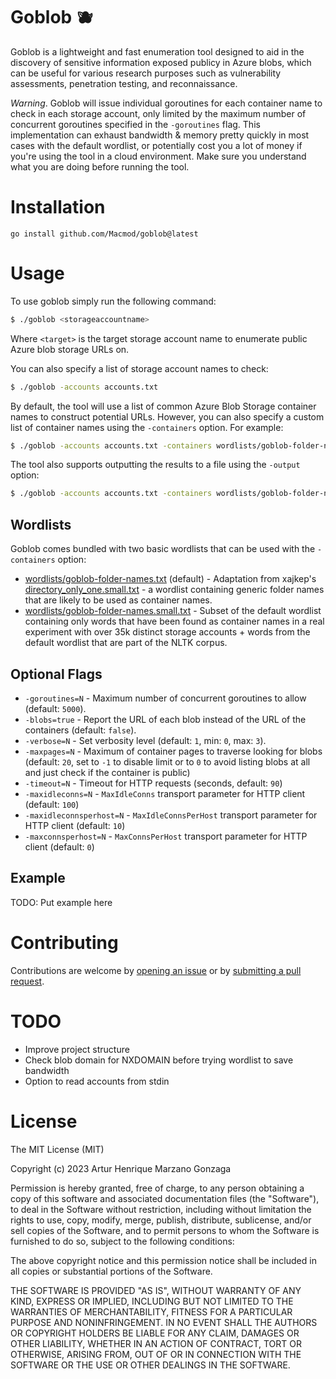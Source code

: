 # Goblob 🫐

Goblob is a lightweight and fast enumeration tool designed to aid in the discovery of sensitive information exposed publicy in Azure blobs, which can be useful for various research purposes such as vulnerability assessments, penetration testing, and reconnaissance.

*Warning*. Goblob will issue individual goroutines for each container name to check in each storage account, only limited by the maximum number of concurrent goroutines specified in the `-goroutines` flag. This implementation can exhaust bandwidth & memory pretty quickly in most cases with the default wordlist, or potentially cost you a lot of money if you're using the tool in a cloud environment. Make sure you understand what you are doing before running the tool.

# Installation
`go install github.com/Macmod/goblob@latest`

# Usage

To use goblob simply run the following command:

```bash
$ ./goblob <storageaccountname>
```

Where `<target>` is the target storage account name to enumerate public Azure blob storage URLs on.

You can also specify a list of storage account names to check:
```bash
$ ./goblob -accounts accounts.txt
```

By default, the tool will use a list of common Azure Blob Storage container names to construct potential URLs. However, you can also specify a custom list of container names using the `-containers` option. For example:

```bash
$ ./goblob -accounts accounts.txt -containers wordlists/goblob-folder-names.txt
```

The tool also supports outputting the results to a file using the `-output` option:
```bash
$ ./goblob -accounts accounts.txt -containers wordlists/goblob-folder-names.txt -output results.txt
```

## Wordlists

Goblob comes bundled with two basic wordlists that can be used with the `-containers` option:

- [wordlists/goblob-folder-names.txt](wordlists/goblob-folder-names.txt) (default) - Adaptation from xajkep's [directory_only_one.small.txt](https://github.com/xajkep/wordlists/blob/master/discovery/directory_only_one.small.txt) - a wordlist containing generic folder names that are likely to be used as container names.
- [wordlists/goblob-folder-names.small.txt](wordlists/goblob-folder-names.small.txt) - Subset of the default wordlist containing only words that have been found as container names in a real experiment with over 35k distinct storage accounts + words from the default wordlist that are part of the NLTK corpus.

## Optional Flags
- `-goroutines=N` - Maximum number of concurrent goroutines to allow (default: `5000`).
- `-blobs=true` - Report the URL of each blob instead of the URL of the containers (default: `false`).
- `-verbose=N` - Set verbosity level (default: `1`, min: `0`, max: `3`).
- `-maxpages=N` - Maximum of container pages to traverse looking for blobs (default: `20`, set to `-1` to disable limit or to `0` to avoid listing blobs at all and just check if the container is public)
- `-timeout=N` - Timeout for HTTP requests (seconds, default: `90`)
- `-maxidleconns=N` - `MaxIdleConns` transport parameter for HTTP client (default: `100`)
- `-maxidleconnsperhost=N` - `MaxIdleConnsPerHost` transport parameter for HTTP client (default: `10`)
- `-maxconnsperhost=N` - `MaxConnsPerHost` transport parameter for HTTP client (default: `0`)

## Example

TODO: Put example here

# Contributing
Contributions are welcome by [opening an issue](https://github.com/Macmod/goblob/issues/new) or by [submitting a pull request](https://github.com/Macmod/goblob/pulls).

# TODO
* Improve project structure
* Check blob domain for NXDOMAIN before trying wordlist to save bandwidth
* Option to read accounts from stdin

# License
The MIT License (MIT)

Copyright (c) 2023 Artur Henrique Marzano Gonzaga

Permission is hereby granted, free of charge, to any person
obtaining a copy of this software and associated documentation
files (the "Software"), to deal in the Software without
restriction, including without limitation the rights to use,
copy, modify, merge, publish, distribute, sublicense, and/or sell
copies of the Software, and to permit persons to whom the
Software is furnished to do so, subject to the following
conditions:

The above copyright notice and this permission notice shall be
included in all copies or substantial portions of the Software.

THE SOFTWARE IS PROVIDED "AS IS", WITHOUT WARRANTY OF ANY KIND,
EXPRESS OR IMPLIED, INCLUDING BUT NOT LIMITED TO THE WARRANTIES
OF MERCHANTABILITY, FITNESS FOR A PARTICULAR PURPOSE AND
NONINFRINGEMENT. IN NO EVENT SHALL THE AUTHORS OR COPYRIGHT
HOLDERS BE LIABLE FOR ANY CLAIM, DAMAGES OR OTHER LIABILITY,
WHETHER IN AN ACTION OF CONTRACT, TORT OR OTHERWISE, ARISING
FROM, OUT OF OR IN CONNECTION WITH THE SOFTWARE OR THE USE OR
OTHER DEALINGS IN THE SOFTWARE.

